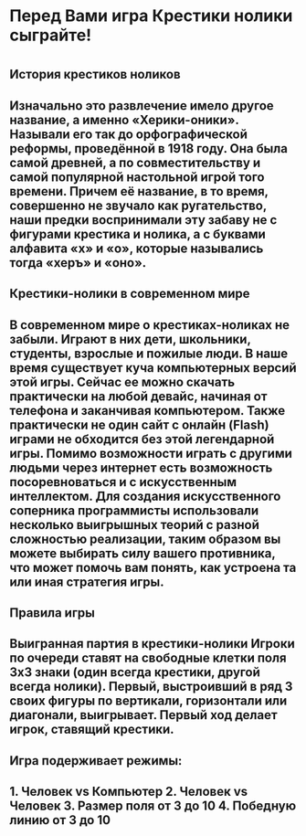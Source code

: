 <h1>Перед Вами игра Крестики нолики сыграйте!<h1/>

<h2>История крестиков ноликов<h2/>

Изначально это развлечение имело другое название, а именно «Херики-оники». 
Называли его так до орфографической реформы, проведённой в 1918 году. Она была самой древней, 
а по совместительству и самой популярной настольной игрой того времени. Причем её название, в то время, 
совершенно не звучало как ругательство, наши предки воспринимали эту забаву не с фигурами крестика и нолика,
а с буквами алфавита «х» и «о», которые назывались тогда «херъ» и «оно».

<h2>Крестики-нолики в современном мире <h2/>
В современном мире о крестиках-ноликах не забыли. Играют в них дети, школьники, студенты, взрослые и пожилые люди. 
В наше время существует куча компьютерных версий этой игры. Сейчас ее можно скачать практически на любой девайс,
начиная от телефона и заканчивая компьютером. Также практически не один сайт с онлайн (Flash) играми не обходится 
без этой легендарной игры. Помимо возможности играть с другими людьми через интернет есть возможность посоревноваться 
и с искусственным интеллектом. Для создания искусственного соперника программисты использовали несколько выигрышных
теорий с разной сложностью реализации, таким образом вы можете выбирать силу вашего противника, что может помочь вам понять, 
как устроена та или иная стратегия игры.

<h2>Правила игры<h2/>

Выигранная партия в крестики-нолики
Игроки по очереди ставят на свободные клетки поля 3х3 знаки (один всегда крестики, другой всегда нолики). Первый, 
выстроивший в ряд 3 своих фигуры по вертикали, горизонтали или диагонали, выигрывает. Первый ход делает игрок, 
ставящий крестики.


<h2>Игра подерживает режимы: <h2/>
1. Человек vs Компьютер
2. Человек vs Человек
3. Размер поля от 3 до 10
4. Победную линию от 3 до 10
